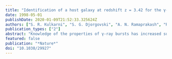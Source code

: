 ```yaml
---
title: "Identification of a host galaxy at redshift z = 3.42 for the γ-ray burst of 14 December 1997"
date: 1998-05-01
publishDate: 2020-01-09T21:52:33.325624Z
authors: ["S. R. Kulkarni", "S. G. Djorgovski", "A. N. Ramaprakash", "R. Goodrich", "J. S. Bloom", "K. L. Adelberger", "T. Kundic", "L. Lubin", "D. A. Frail", "F. Frontera", "M. Feroci", "L. Nicastro", "A. J. Barth", "M. Davis", "A. V. Filippenko", "J. Newman"]
publication_types: ["2"]
abstract: "Knowledge of the properties of γ-ray bursts has increased substantially following recent detections of counterparts at X-ray, optical and radio wavelengths. But the nature of the underlying physical mechanism that powers these sources remains unclear. In this context, an important question is the total energy in the burst, for which an accurate estimate of the distance is required. Possible host galaxies have been identified for the first two optical counterparts discovered, and a lower limit obtained for the redshift of one of them, indicating that the bursts lie at cosmological distances. A host galaxy of the third optically detected burst has now been identified and its redshift determined to be z = 3.42. When combined with the measured flux of γ-rays from the burst, this large redshift implies an energy of 3× 10$^53$erg in the γ-rays alone, if the emission is isotropic. This is much larger than the energies hitherto considered, and it poses a challenge for theoretical models of the bursts."
featured: false
publication: "*Nature*"
doi: "10.1038/29927"
---
```


